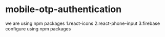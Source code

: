 # mobile-otp-authentication 
we are using npm packages 
1.react-icons
2.react-phone-input 
3.firebase configure using npm packages
